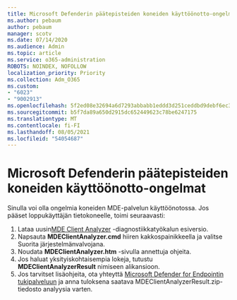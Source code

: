 ```yaml
---
title: Microsoft Defenderin päätepisteiden koneiden käyttöönotto-ongelmat
ms.author: pebaum
author: pebaum
manager: scotv
ms.date: 07/14/2020
ms.audience: Admin
ms.topic: article
ms.service: o365-administration
ROBOTS: NOINDEX, NOFOLLOW
localization_priority: Priority
ms.collection: Adm_O365
ms.custom:
- "6023"
- "9002913"
ms.openlocfilehash: 5f2ed08e32694a6d7293abbabb1eddd3d251ceddbd9debf6ec3143bb4fed86db
ms.sourcegitcommit: b5f7da89a650d2915dc652449623c78be6247175
ms.translationtype: MT
ms.contentlocale: fi-FI
ms.lasthandoff: 08/05/2021
ms.locfileid: "54054687"
---
```

# <a name="issues-with-onboarding-machines-to-microsoft-defender-for-endpoints"></a>Microsoft Defenderin päätepisteiden koneiden käyttöönotto-ongelmat

Sinulla voi olla ongelmia koneiden MDE-palvelun käyttöönotossa. Jos pääset loppukäyttäjän tietokoneelle, toimi seuraavasti:

1. Lataa uusin[MDE Client Analyzer](https://aka.ms/betamdeanalyzer) -diagnostiikkatyökalun esiversio.
2. Napsauta **MDEClientAnalyzer.cmd** hiiren kakkospainikkeella ja valitse Suorita järjestelmänvalvojana.
3. Noudata **MDEClientAnalyzer.htm** -sivulla annettuja ohjeita.
4. Jos haluat yksityiskohtaisempia lokeja, tutustu **MDEClientAnalyzerResult** nimiseen alikansioon.
5. Jos tarvitset lisäohjeita, ota yhteyttä [Microsoft Defender for Endpointin tukipalveluun](https://docs.microsoft.com/windows/security/threat-protection/microsoft-defender-atp/contact-support) ja anna tuloksena saatava MDEClientAnalyzerResult.zip-tiedosto analyysia varten.
